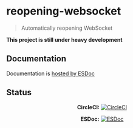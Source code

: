 # reopening-websocket

> Automatically reopening WebSocket

**This project is still under heavy development**

## Documentation

Documentation is [hosted by ESDoc](https://doc.esdoc.org/github.com/ls-age/reopening-websocket/)

## Status

<center>

**CircleCI:** [![CircleCI](https://circleci.com/gh/ls-age/reopening-websocket.svg?style=svg)](https://circleci.com/gh/ls-age/reopening-websocket)

**ESDoc:** [![ESDoc](https://doc.esdoc.org/github.com/ls-age/reopening-websocket/badge.svg)](https://doc.esdoc.org/github.com/ls-age/reopening-websocket)

</center>
